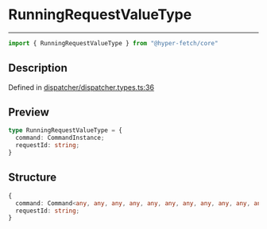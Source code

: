 

# RunningRequestValueType

<div class="api-docs__separator" data-reactroot="">

---

</div><div class="api-docs__import" data-reactroot="">

```ts
import { RunningRequestValueType } from "@hyper-fetch/core"
```

</div><div class="api-docs__section">

## Description

</div><div class="api-docs__description"><span class="api-docs__do-not-parse">



</span></div><p class="api-docs__definition">

Defined in [dispatcher/dispatcher.types.ts:36](https://github.com/BetterTyped/hyper-fetch/blob/2ce105c7/packages/core/src/dispatcher/dispatcher.types.ts#L36)

</p><div class="api-docs__section">

## Preview

</div><div class="api-docs__preview type">

```ts
type RunningRequestValueType = {
  command: CommandInstance; 
  requestId: string; 
}
```

</div><div class="api-docs__section">

## Structure

</div><div class="api-docs__returns">

```ts
{
  command: Command<any, any, any, any, any, any, any, any, any, any, any>;
  requestId: string;
}
```

</div>